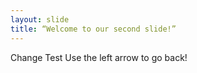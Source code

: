 ```yaml
---
layout: slide
title: “Welcome to our second slide!”
---
```

Change Test
Use the left arrow to go back!
